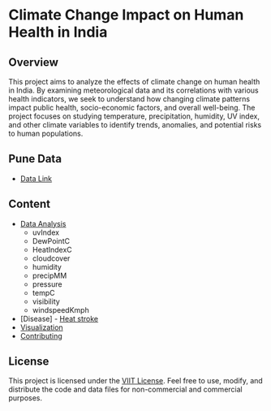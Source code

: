 # Climate Change Impact on Human Health in India

## Overview

This project aims to analyze the effects of climate change on human health in India. By examining meteorological data and its correlations with various health indicators, we seek to understand how changing climate patterns impact public health, socio-economic factors, and overall well-being. The project focuses on studying temperature, precipitation, humidity, UV index, and other climate variables to identify trends, anomalies, and potential risks to human populations.

## Pune Data
- [Data Link](https://www.kaggle.com/code/dipakdeshmukh/pune-weather-data/input)


## Content

- [Data Analysis](#analysis)
    - uvIndex
    - DewPointC
    - HeatIndexC
    - cloudcover
    - humidity
    - precipMM
    - pressure
    - tempC
    - visibility
    - windspeedKmph
- [Disease]
      - [Heat stroke](https://www.google.com/search?q=heatstroke&sca_esv=30cece12f57037db&tbm=isch&source=lnms&sa=X&ved=2ahUKEwiQpKmYjaaEAxVIxDgGHVz0CskQ_AUoAXoECAEQAw&biw=1366&bih=599&dpr=1#imgrc=LqDm6n4oSs39rM)
- [Visualization](#visualization)
- [Contributing](#contributing)



## License

This project is licensed under the [VIIT License](LICENSE). Feel free to use, modify, and distribute the code and data files for non-commercial and commercial purposes.
